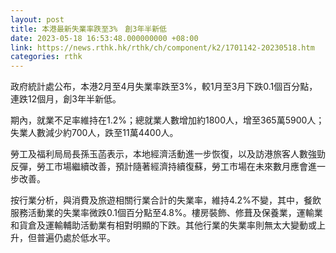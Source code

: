 ```yaml
---
layout: post
title: 本港最新失業率跌至3%　創3年半新低
date: 2023-05-18 16:53:48.000000000 +08:00
link: https://news.rthk.hk/rthk/ch/component/k2/1701142-20230518.htm
categories: rthk
---
```


政府統計處公布，本港2月至4月失業率跌至3%，較1月至3月下跌0.1個百分點，連跌12個月，創3年半新低。

期內，就業不足率維持在1.2%；總就業人數增加約1800人，增至365萬5900人；失業人數減少約700人，跌至11萬4400人。

勞工及福利局局長孫玉菡表示，本地經濟活動進一步恢復，以及訪港旅客人數強勁反彈，勞工市場繼續改善，預計隨著經濟持續復蘇，勞工市場在未來數月應會進一步改善。

按行業分析，與消費及旅遊相關行業合計的失業率，維持4.2%不變，其中，餐飲服務活動業的失業率微跌0.1個百分點至4.8%。樓房裝飾、修葺及保養業，運輸業和貨倉及運輸輔助活動業有相對明顯的下跌。其他行業的失業率則無太大變動或上升，但普遍仍處於低水平。
